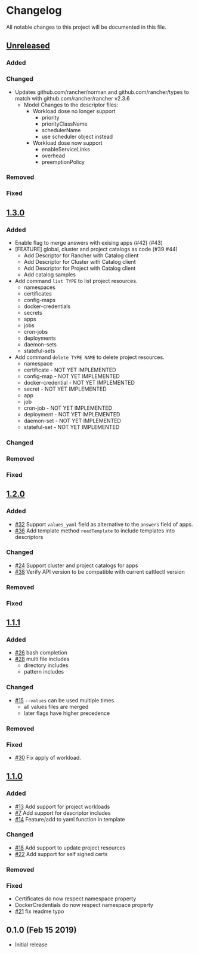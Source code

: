 # Changelog
All notable changes to this project will be documented in this file.

## [Unreleased]

### Added

### Changed

* Updates github.com/rancher/norman and github.com/rancher/types to match with github.com/rancher/rancher v2.3.6
  * Model Changes to the descriptor files:
    * Workload dose no longer support
      * priority
      * priorityClassName
      * schedulerName
      * use scheduler object instead
    * Workload dose now support
      * enableServiceLinks
      * overhead
      * preemptionPolicy

### Removed

### Fixed

## [1.3.0]

### Added

* Enable flag to merge answers with exising apps (#42) (#43)
* [FEATURE] global, cluster and project catalogs as code (#39 #44)
  * Add Descriptor for Rancher with Catalog client
  * Add Descriptor for Cluster with Catalog client
  * Add Descriptor for Project with Catalog client
  * Add catalog samples
* Add command `list TYPE` to list project resources.
	* namespaces
	* certificates
	* config-maps
	* docker-credentials
	* secrets
	* apps
	* jobs
	* cron-jobs
	* deployments
	* daemon-sets
	* stateful-sets
* Add command `delete TYPE NAME` to delete project resources.
  * namespace
  * certificate - NOT YET IMPLEMENTED
  * config-map - NOT YET IMPLEMENTED
  * docker-credential - NOT YET IMPLEMENTED
  * secret - NOT YET IMPLEMENTED
  * app
  * job
  * cron-job - NOT YET IMPLEMENTED
  * deployment - NOT YET IMPLEMENTED
  * daemon-set - NOT YET IMPLEMENTED
  * stateful-set - NOT YET IMPLEMENTED

### Changed

### Removed

### Fixed

## [1.2.0]

### Added

* [#32](https://github.com/bitgrip/cattlectl/issues/32) Support `values_yaml` field as alternative to the `answers` field of apps.
* [#36](https://github.com/bitgrip/cattlectl/issues/36) Add template method `readTemplate` to include templates into descriptors

### Changed

* [#24](https://github.com/bitgrip/cattlectl/issues/24) Support cluster and project catalogs for apps
* [#38](https://github.com/bitgrip/cattlectl/pull/38) Verify API version to be compatible with current cattlectl version

### Removed

### Fixed

## [1.1.1]

### Added

* [#26](https://github.com/bitgrip/cattlectl/issues/26) bash completion
* [#28](https://github.com/bitgrip/cattlectl/issues/28) multi file includes
  * directory includes
  * pattern includes

### Changed

* [#15](https://github.com/bitgrip/cattlectl/issues/15) `--values` can be used multiple times.
  * all values files are merged
  * later flags have higher precedence

### Removed

### Fixed

* [#30](https://github.com/bitgrip/cattlectl/issues/30) Fix apply of workload.

## [1.1.0]

### Added

* [#13](https://github.com/bitgrip/cattlectl/issues/13) Add support for project workloads
* [#7](https://github.com/bitgrip/cattlectl/issues/7) Add support for descriptor includes
* [#14](https://github.com/bitgrip/cattlectl/issues/14) Feature/add to yaml function in template

### Changed

* [#18](https://github.com/bitgrip/cattlectl/issues/18) Add support to update project resources
* [#22](https://github.com/bitgrip/cattlectl/issues/22) Add support for self signed certs

### Removed

### Fixed

* Certificates do now respect namespace property
* DockerCredentials do now respect namespace property
* [#21](https://github.com/bitgrip/cattlectl/pull/21) fix readme typo

## 0.1.0 (Feb 15 2019)

* Initial release

[Unreleased]: https://github.com/bitgrip/cattlectl/compare/v1.3.0...HEAD
[1.3.0]: https://github.com/bitgrip/cattlectl/compare/v1.2.0...v1.3.0
[1.2.0]: https://github.com/bitgrip/cattlectl/compare/v1.1.1...v1.2.0
[1.1.1]: https://github.com/bitgrip/cattlectl/compare/v1.1.0...v1.1.1
[1.1.0]: https://github.com/bitgrip/cattlectl/compare/v1.0.0...v1.1.0
